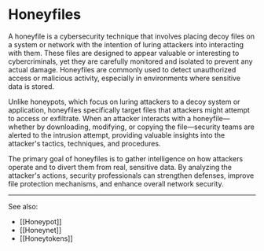 
# Honeyfiles

A honeyfile is a cybersecurity technique that involves placing decoy files on a system or network with the intention of luring attackers into interacting with them. These files are designed to appear valuable or interesting to cybercriminals, yet they are carefully monitored and isolated to prevent any actual damage. Honeyfiles are commonly used to detect unauthorized access or malicious activity, especially in environments where sensitive data is stored.

Unlike honeypots, which focus on luring attackers to a decoy system or application, honeyfiles specifically target files that attackers might attempt to access or exfiltrate. When an attacker interacts with a honeyfile—whether by downloading, modifying, or copying the file—security teams are alerted to the intrusion attempt, providing valuable insights into the attacker's tactics, techniques, and procedures.

The primary goal of honeyfiles is to gather intelligence on how attackers operate and to divert them from real, sensitive data. By analyzing the attacker's actions, security professionals can strengthen defenses, improve file protection mechanisms, and enhance overall network security.

---

See also:

- [[Honeypot]]
- [[Honeynet]]
- [[Honeytokens]]